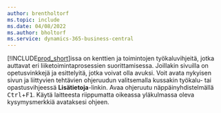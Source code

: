 ```yaml
---
author: brentholtorf
ms.topic: include
ms.date: 04/08/2022
ms.author: bholtorf
ms.service: dynamics-365-business-central
---
```

[!INCLUDE[prod_short](prod_short.md)]issa on kenttien ja toimintojen työkaluvihjeitä, jotka auttavat eri liiketoimintaprosessien suorittamisessa. Joillakin sivuilla on opetusvinkkejä ja esittelyitä, jotka voivat olla avuksi. Voit avata nykyisen sivun ja liittyvien tehtävien ohjeruudun valitsemalla kussakin työkalu- tai opastusvihjeessä **Lisätietoja**-linkin. Avaa ohjeruutu näppäinyhdistelmällä <kbd>Ctrl</kbd>+<kbd>F1</kbd>. Käytä laitteesta riippumatta oikeassa yläkulmassa oleva kysymysmerkkiä avataksesi ohjeen.  
